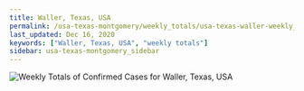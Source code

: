 ```yaml
---
title: Waller, Texas, USA
permalink: /usa-texas-montgomery/weekly_totals/usa-texas-waller-weekly_totals.html
last_updated: Dec 16, 2020
keywords: ["Waller, Texas, USA", "weekly totals"]
sidebar: usa-texas-montgomery_sidebar
---
```


![Weekly Totals of Confirmed Cases for Waller, Texas, USA](/covid_tracker/images/graphs/usa-texas-waller-weekly_totals_graph.png)
